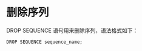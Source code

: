 删除序列 
=========================



DROP SEQUENCE 语句用来删除序列，语法格式如下：

    DROP SEQUENCE sequence_name;



